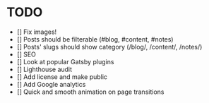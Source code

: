 # TODO

- [] Fix images!
- [] Posts should be filterable (#blog, #content, #notes)
- [] Posts' slugs should show category (/blog/, /content/, /notes/)
- [] SEO
- [] Look at popular Gatsby plugins
- [] Lighthouse audit
- [] Add license and make public
- [] Add Google analytics
- [] Quick and smooth animation on page transitions
